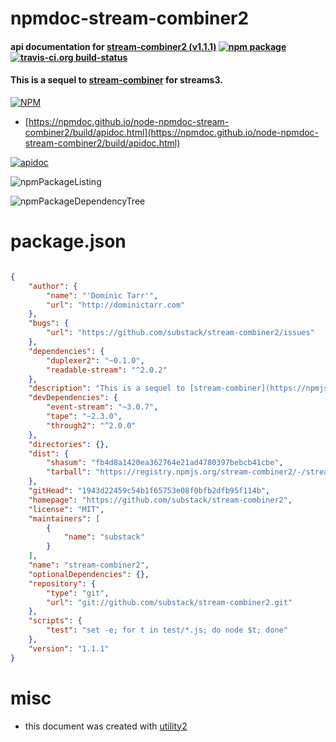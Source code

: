 # npmdoc-stream-combiner2

#### api documentation for  [stream-combiner2 (v1.1.1)](https://github.com/substack/stream-combiner2)  [![npm package](https://img.shields.io/npm/v/npmdoc-stream-combiner2.svg?style=flat-square)](https://www.npmjs.org/package/npmdoc-stream-combiner2) [![travis-ci.org build-status](https://api.travis-ci.org/npmdoc/node-npmdoc-stream-combiner2.svg)](https://travis-ci.org/npmdoc/node-npmdoc-stream-combiner2)

#### This is a sequel to [stream-combiner](https://npmjs.org/package/stream-combiner) for streams3.

[![NPM](https://nodei.co/npm/stream-combiner2.png?downloads=true&downloadRank=true&stars=true)](https://www.npmjs.com/package/stream-combiner2)

- [https://npmdoc.github.io/node-npmdoc-stream-combiner2/build/apidoc.html](https://npmdoc.github.io/node-npmdoc-stream-combiner2/build/apidoc.html)

[![apidoc](https://npmdoc.github.io/node-npmdoc-stream-combiner2/build/screenCapture.buildCi.browser.%252Ftmp%252Fbuild%252Fapidoc.html.png)](https://npmdoc.github.io/node-npmdoc-stream-combiner2/build/apidoc.html)

![npmPackageListing](https://npmdoc.github.io/node-npmdoc-stream-combiner2/build/screenCapture.npmPackageListing.svg)

![npmPackageDependencyTree](https://npmdoc.github.io/node-npmdoc-stream-combiner2/build/screenCapture.npmPackageDependencyTree.svg)



# package.json

```json

{
    "author": {
        "name": "'Dominic Tarr'",
        "url": "http://dominictarr.com"
    },
    "bugs": {
        "url": "https://github.com/substack/stream-combiner2/issues"
    },
    "dependencies": {
        "duplexer2": "~0.1.0",
        "readable-stream": "^2.0.2"
    },
    "description": "This is a sequel to [stream-combiner](https://npmjs.org/package/stream-combiner) for streams3.",
    "devDependencies": {
        "event-stream": "~3.0.7",
        "tape": "~2.3.0",
        "through2": "^2.0.0"
    },
    "directories": {},
    "dist": {
        "shasum": "fb4d8a1420ea362764e21ad4780397bebcb41cbe",
        "tarball": "https://registry.npmjs.org/stream-combiner2/-/stream-combiner2-1.1.1.tgz"
    },
    "gitHead": "1943d22459c54b1f65753e08f0bfb2dfb95f114b",
    "homepage": "https://github.com/substack/stream-combiner2",
    "license": "MIT",
    "maintainers": [
        {
            "name": "substack"
        }
    ],
    "name": "stream-combiner2",
    "optionalDependencies": {},
    "repository": {
        "type": "git",
        "url": "git://github.com/substack/stream-combiner2.git"
    },
    "scripts": {
        "test": "set -e; for t in test/*.js; do node $t; done"
    },
    "version": "1.1.1"
}
```



# misc
- this document was created with [utility2](https://github.com/kaizhu256/node-utility2)
